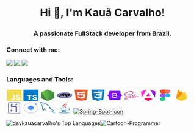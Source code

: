 <br><h1 align="center">Hi 👋, I'm Kauã Carvalho!
<h3 align="center">A passionate FullStack developer from Brazil.</h3>
</h1>

<h3 align="left">Connect with me:</h3>
<p align="left">
<a href="https://www.linkedin.com/in/kaua-carvalho/" target="_blank"><img src="https://img.shields.io/badge/linkedin-%230077B5.svg?&style=for-the-badge&logo=linkedin&logoColor=white"></a>
<a href="mailto:dev.kauacarvalho@gmail.com" target="_blank"><img src="https://img.shields.io/badge/mail-D14836?&style=for-the-badge&logo=gmail&logoColor=white"></a>
<a href="https://www.instagram.com/string_kaua" target="_blank"><img src="https://img.shields.io/badge/-Instagram-%23E4405F?style=for-the-badge&logo=instagram&logoColor=white"></a>
</p>

<h3 align="left">Languages and Tools:</h3>
<p align="left">
  <a href="https://developer.mozilla.org/en-US/docs/Web/JavaScript"><img alt="JavaScript-Icon" height="30" width="40" src="https://raw.githubusercontent.com/devicons/devicon/master/icons/javascript/javascript-plain.svg"></a>
  <a href="https://www.typescriptlang.org/"><img alt="TypeScript-Icon" height="30" width="40" src="https://raw.githubusercontent.com/devicons/devicon/master/icons/typescript/typescript-original.svg"></a>
  <a href="https://nodejs.org/"><img alt="NodeJs-Icon" height="30" width="40" src="https://raw.githubusercontent.com/devicons/devicon/master/icons/nodejs/nodejs-original.svg"></a>
  <a href="https://www.php.net/" target="_blank"><img alt="PHP-Icon" height="30" width="40" src="https://raw.githubusercontent.com/devicons/devicon/master/icons/php/php-original.svg"></a>
  <a href="https://developer.mozilla.org/pt-BR/docs/Web/HTML" target="_blank"><img alt="HTML-Icon" height="30" width="40" src="https://raw.githubusercontent.com/devicons/devicon/master/icons/html5/html5-original.svg"></a>
  <a href="https://developer.mozilla.org/pt-BR/docs/Web/CSS" target="_blank"><img alt="CSS-Icon" height="30" width="40" src="https://raw.githubusercontent.com/devicons/devicon/master/icons/css3/css3-original.svg"></a>
  <a href="https://getbootstrap.com/" target="_blank"><img alt="BootStrap-Icon" height="30" width="40" src="https://raw.githubusercontent.com/devicons/devicon/master/icons/bootstrap/bootstrap-original.svg"></a>
  <a href="https://sass-lang.com/" target="_blank"><img alt="Sass-Icon" height="30" width="40" src="https://raw.githubusercontent.com/devicons/devicon/master/icons/sass/sass-original.svg"></a>
  <a href="https://angular.dev/" target="_blank"><img alt="Angular-Icon" height="30" width="40" src="https://raw.githubusercontent.com/devicons/devicon/master/icons/angular/angular-original.svg"></a>
  <a href="https://www.figma.com/" target="_blank"><img alt="Figma-Icon" height="30" width="40" src="https://raw.githubusercontent.com/devicons/devicon/master/icons/figma/figma-original.svg"></a>
  <a href="https://firebase.google.com/" target="_blank"><img alt="Firebase-Icon" height="30" width="40" src="https://raw.githubusercontent.com/devicons/devicon/master/icons/firebase/firebase-original.svg"></a>
  <a href="https://www.heroku.com/" target="_blank"><img alt="Heroku-Icon" height="30" width="40" src="https://raw.githubusercontent.com/devicons/devicon/master/icons/heroku/heroku-original.svg"></a>
  <a href="https://ionicframework.com/" target="_blank"><img alt="Ionic-Icon" height="30" width="40" src="https://raw.githubusercontent.com/devicons/devicon/master/icons/ionic/ionic-original.svg"></a>
  <a href="https://www.mysql.com/" target="_blank"><img alt="MySql-Icon" height="30" width="40" src="https://raw.githubusercontent.com/devicons/devicon/master/icons/mysql/mysql-original.svg"></a>
  <a href="https://dev.java/" target="_blank"><img alt="Java-Icon" height="30" width="40" src="https://raw.githubusercontent.com/devicons/devicon/master/icons/java/java-original.svg"></a>
  <a href="https://spring.io/projects/spring-boot" target="_blank"><img alt="Spring-Boot-Icon" height="30" width="50" src="https://user-images.githubusercontent.com/33158051/103466606-760a4000-4d14-11eb-9941-2f3d00371471.png"></a>
</p>

![devkauacarvalho's Top Languages](https://github-readme-stats.vercel.app/api/top-langs/?username=devkauacarvalho&card_width=400&bg_color=00000000&title_color=FA8C00&text_color=949CA5&show_icons=true&hide_border=true&icon_color=CC5160)<img alt="Cartoon-Programmer" height="225" width="225" src="https://static.vecteezy.com/system/resources/previews/011/153/365/original/3d-web-developer-working-on-project-illustration-png.png">
